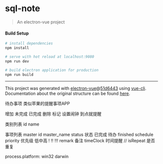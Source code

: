 # sql-note

> An electron-vue project

#### Build Setup

``` bash
# install dependencies
npm install

# serve with hot reload at localhost:9080
npm run dev

# build electron application for production
npm run build


```

---

This project was generated with [electron-vue](https://github.com/SimulatedGREG/electron-vue)@[51d6443](https://github.com/SimulatedGREG/electron-vue/tree/51d64431a324ba812b94e48cd05ddb12f4e58675) using [vue-cli](https://github.com/vuejs/vue-cli). Documentation about the original structure can be found [here](https://simulatedgreg.gitbooks.io/electron-vue/content/index.html).

待办事项 类似苹果的提醒事项APP

增加 未完成
已完成
删除
标记 设置闹钟 到点就提醒

类别列表
id
name

事项列表 master
id
master_name
status 状态 已完成 待办 finished schedule
priority 优先级 低中高 ! !! !!!
remark 备注
timeClock 时间提醒
// isRepeat 是否重复 


process.platform: win32 darwin 